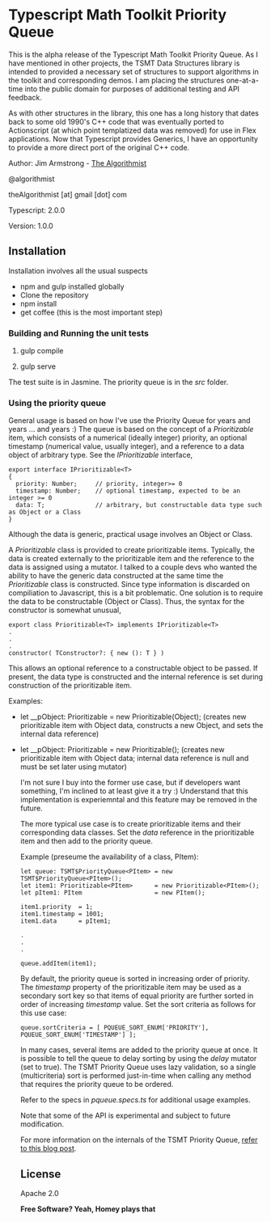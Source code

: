 # Typescript Math Toolkit Priority Queue

This is the alpha release of the Typescript Math Toolkit Priority Queue.  As I have mentioned in other projects, the TSMT Data Structures library is intended to provided a necessary set of structures to support algorithms in the toolkit and corresponding demos.  I am placing the structures one-at-a-time into the public domain for purposes of additional testing and API feedback.

As with other structures in the library, this one has a long history that dates back to some old 1990's C++ code that was eventually ported to Actionscript (at which point templatized data was removed) for use in Flex applications.  Now that Typescript provides Generics, I have an opportunity to provide a more direct port of the original C++ code.


Author:  Jim Armstrong - [The Algorithmist]

@algorithmist

theAlgorithmist [at] gmail [dot] com

Typescript: 2.0.0

Version: 1.0.0


## Installation

Installation involves all the usual suspects

  - npm and gulp installed globally
  - Clone the repository
  - npm install
  - get coffee (this is the most important step)


### Building and Running the unit tests

1. gulp compile

2. gulp serve

The test suite is in Jasmine.  The priority queue is in the _src_ folder. 


### Using the priority queue

General usage is based on how I've use the Priority Queue for years and years ... and years :)  The queue is based on the concept of a _Prioritizable_ item, which consists of a numerical (ideally integer) priority, an optional timestamp (numerical value, usually integer), and a reference to a data object of arbitrary type.  See the _IPrioritizable<T>_ interface,

```
export interface IPrioritizable<T>
{
  priority: Number;     // priority, integer>= 0
  timestamp: Number;    // optional timestamp, expected to be an integer >= 0
  data: T;              // arbitrary, but constructable data type such as Object or a Class
} 
```

Although the data is generic, practical usage involves an Object or Class.

A _Prioritizable<T>_ class is provided to create prioritizable items.  Typically, the data is created externally to the prioritizable item and the reference to the data is assigned using a mutator.  I talked to a couple devs who wanted the ability to have the generic data constructed at the same time the _Prioritizable<T>_ class is constructed.  Since type information is discarded on compiliation to Javascript, this is a bit problematic.  One solution is to require the data to be constructable (Object or Class).  Thus, the syntax for the constructor is somewhat unusual,

```
export class Prioritizable<T> implements IPrioritizable<T>
.
.
.
constructor( TConstructor?: { new (): T } )
```

This allows an optional reference to a constructable object to be passed.  If present, the data type is constructed and the internal reference is set during construction of the prioritizable item.

Examples:

- let __pObject: Prioritizable<Object> = new Prioritizable<Object>(Object);   (creates new prioritizable item with Object data, constructs a new Object, and sets the internal data reference)

- let __pObject: Prioritizable<Object> = new Prioritizable<Object>();   (creates new prioritizable item with Object data; internal data reference is null and must be set later using mutator)

I'm not sure I buy into the former use case, but if developers want something, I'm inclined to at least give it a try :)  Understand that this implementation is experiemntal and this feature may be removed in the future.

The more typical use case is to create prioritizable items and their corresponding data classes.  Set the _data_ reference in the prioritizable item and then add to the priority queue.

Example (preseume the availability of a class, PItem):

```
let queue: TSMT$PriorityQueue<PItem> = new TSMT$PriorityQueue<PItem>();
let item1: Prioritizable<PItem>      = new Prioritizable<PItem>();
let pItem1: PItem                    = new PItem();

item1.priority  = 1;
item1.timestamp = 1001;
item1.data      = pItem1;

.
.
.

queue.addItem(item1);
```

By default, the priority queue is sorted in increasing order of priority.  The _timestamp_ property of the prioritizable item may be used as a secondary sort key so that items of equal priority are further sorted in order of increasing _timestamp_ value.  Set the sort criteria as follows for this use case:

```
queue.sortCriteria = [ PQUEUE_SORT_ENUM['PRIORITY'], PQUEUE_SORT_ENUM['TIMESTAMP'] ];
```

In many cases, several items are added to the priority queue at once.  It is possible to tell the queue to delay sorting by using the _delay_ mutator (set to true).  The TSMT Priority Queue uses lazy validation, so a single (multicriteria) sort is performed just-in-time when calling any method that requires the priority queue to be ordered.

Refer to the specs in _pqueue.specs.ts_ for additional usage examples.

Note that some of the API is experimental and subject to future modification.

For more information on the internals of the TSMT Priority Queue, [refer to this blog post].


License
----

Apache 2.0

**Free Software? Yeah, Homey plays that**

[//]: # (kudos http://stackoverflow.com/questions/4823468/store-comments-in-markdown-syntax)

[The Algorithmist]: <http://algorithmist.net>

[refer to this blog post]: <http://www.algorithmist.net/programming/typescript-generics-and-the-typescript-math-toolkit-priority-queue/>
